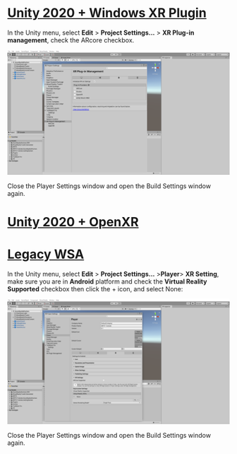 # [Unity 2020 + Windows XR Plugin](#tab/winxr)

In the Unity menu, select **Edit** > **Project Settings...** > **XR Plug-in management**, check the ARcore checkbox.

![Unity MRTK Project Configurator window Android](../images/mr-learning-asa/asa-05-section3-step1-2-1-XRSDK-android.png)

Close the Player Settings window and open the Build Settings window again.

# [Unity 2020 + OpenXR](#tab/openxr)


# [Legacy WSA](#tab/wsa)

In the Unity menu, select **Edit** > **Project Settings...** >**Player**> **XR Setting**, make sure you are in **Android** platform and check the **Virtual Reality Supported** checkbox then click the + icon, and select None:

![Unity MRTK Project Configurator window Android](../images/mr-learning-asa/asa-05-section3-step1-2-1-Legacy.PNG)

Close the Player Settings window and open the Build Settings window again.